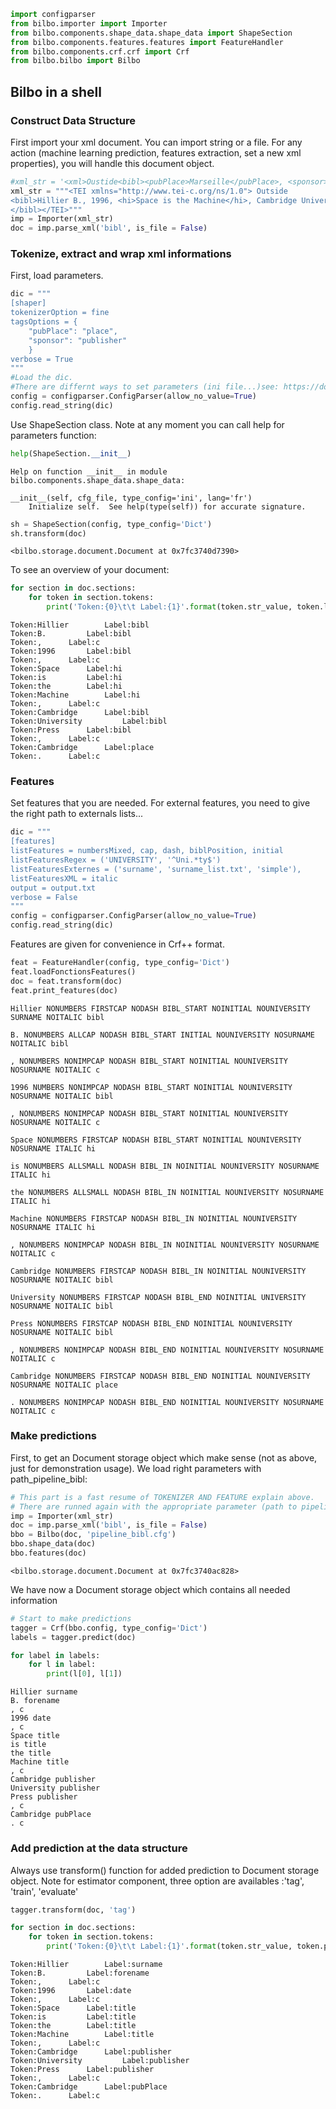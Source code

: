 ```python
import configparser
from bilbo.importer import Importer
from bilbo.components.shape_data.shape_data import ShapeSection
from bilbo.components.features.features import FeatureHandler
from bilbo.components.crf.crf import Crf
from bilbo.bilbo import Bilbo

```

## Bilbo in a shell

### Construct Data Structure
First import your xml document. You can import string or a file. For any action (machine learning prediction, features extraction, set a new xml properties), you will handle this document object.



```python
#xml_str = '<xml>Oustide<bibl><pubPlace>Marseille</pubPlace>, <sponsor>OpenEdition is "! inside </sponsor>>a bibl</bibl></xml>'
xml_str = """<TEI xmlns="http://www.tei-c.org/ns/1.0"> Outside 
<bibl>Hillier B., 1996, <hi>Space is the Machine</hi>, Cambridge University Press, <pubPlace>Cambridge.</pubPlace>
</bibl></TEI>"""
imp = Importer(xml_str)
doc = imp.parse_xml('bibl', is_file = False)
```

### Tokenize, extract and wrap xml informations

First, load parameters. 


```python
dic = """                                                      
[shaper]                        
tokenizerOption = fine          
tagsOptions = {                                                                                 
    "pubPlace": "place",
    "sponsor": "publisher"
    } 
verbose = True
"""
#Load the dic.
#There are differnt ways to set parameters (ini file...)see: https://docs.python.org/3/library/configparser.html#quick-start
config = configparser.ConfigParser(allow_no_value=True) 
config.read_string(dic)
```

Use ShapeSection class.
Note at any moment you can call help for parameters function:


```python
help(ShapeSection.__init__)
```

    Help on function __init__ in module bilbo.components.shape_data.shape_data:
    
    __init__(self, cfg_file, type_config='ini', lang='fr')
        Initialize self.  See help(type(self)) for accurate signature.
    



```python
sh = ShapeSection(config, type_config='Dict')
sh.transform(doc)
```




    <bilbo.storage.document.Document at 0x7fc3740d7390>



To see an overview of your document:


```python
for section in doc.sections:
    for token in section.tokens:
        print('Token:{0}\t\t Label:{1}'.format(token.str_value, token.label))
```

    Token:Hillier		 Label:bibl
    Token:B.		 Label:bibl
    Token:,		 Label:c
    Token:1996		 Label:bibl
    Token:,		 Label:c
    Token:Space		 Label:hi
    Token:is		 Label:hi
    Token:the		 Label:hi
    Token:Machine		 Label:hi
    Token:,		 Label:c
    Token:Cambridge		 Label:bibl
    Token:University		 Label:bibl
    Token:Press		 Label:bibl
    Token:,		 Label:c
    Token:Cambridge		 Label:place
    Token:.		 Label:c


### Features

Set features that you are needed. For external features, you need to give the right path to externals lists...


```python
dic = """                                                      
[features]
listFeatures = numbersMixed, cap, dash, biblPosition, initial
listFeaturesRegex = ('UNIVERSITY', '^Uni.*ty$')
listFeaturesExternes = ('surname', 'surname_list.txt', 'simple'),
listFeaturesXML = italic
output = output.txt 
verbose = False 
"""
config = configparser.ConfigParser(allow_no_value=True) 
config.read_string(dic)
```

Features are given for convenience in  Crf++ format.


```python
feat = FeatureHandler(config, type_config='Dict')
feat.loadFonctionsFeatures()
doc = feat.transform(doc)
feat.print_features(doc)
```

    Hillier NONUMBERS FIRSTCAP NODASH BIBL_START NOINITIAL NOUNIVERSITY SURNAME NOITALIC bibl
    
    B. NONUMBERS ALLCAP NODASH BIBL_START INITIAL NOUNIVERSITY NOSURNAME NOITALIC bibl
    
    , NONUMBERS NONIMPCAP NODASH BIBL_START NOINITIAL NOUNIVERSITY NOSURNAME NOITALIC c
    
    1996 NUMBERS NONIMPCAP NODASH BIBL_START NOINITIAL NOUNIVERSITY NOSURNAME NOITALIC bibl
    
    , NONUMBERS NONIMPCAP NODASH BIBL_START NOINITIAL NOUNIVERSITY NOSURNAME NOITALIC c
    
    Space NONUMBERS FIRSTCAP NODASH BIBL_START NOINITIAL NOUNIVERSITY NOSURNAME ITALIC hi
    
    is NONUMBERS ALLSMALL NODASH BIBL_IN NOINITIAL NOUNIVERSITY NOSURNAME ITALIC hi
    
    the NONUMBERS ALLSMALL NODASH BIBL_IN NOINITIAL NOUNIVERSITY NOSURNAME ITALIC hi
    
    Machine NONUMBERS FIRSTCAP NODASH BIBL_IN NOINITIAL NOUNIVERSITY NOSURNAME ITALIC hi
    
    , NONUMBERS NONIMPCAP NODASH BIBL_IN NOINITIAL NOUNIVERSITY NOSURNAME NOITALIC c
    
    Cambridge NONUMBERS FIRSTCAP NODASH BIBL_IN NOINITIAL NOUNIVERSITY NOSURNAME NOITALIC bibl
    
    University NONUMBERS FIRSTCAP NODASH BIBL_END NOINITIAL UNIVERSITY NOSURNAME NOITALIC bibl
    
    Press NONUMBERS FIRSTCAP NODASH BIBL_END NOINITIAL NOUNIVERSITY NOSURNAME NOITALIC bibl
    
    , NONUMBERS NONIMPCAP NODASH BIBL_END NOINITIAL NOUNIVERSITY NOSURNAME NOITALIC c
    
    Cambridge NONUMBERS FIRSTCAP NODASH BIBL_END NOINITIAL NOUNIVERSITY NOSURNAME NOITALIC place
    
    . NONUMBERS NONIMPCAP NODASH BIBL_END NOINITIAL NOUNIVERSITY NOSURNAME NOITALIC c
    


### Make predictions 
First, to get an Document storage object which make sense (not as above, just for demonstration usage). We load right parameters with path_pipeline_bibl:


```python
# This part is a fast resume of TOKENIZER AND FEATURE explain above.
# There are runned again with the appropriate parameter (path to pipeline_bibl.cfg).
imp = Importer(xml_str)
doc = imp.parse_xml('bibl', is_file = False)
bbo = Bilbo(doc, 'pipeline_bibl.cfg')
bbo.shape_data(doc)
bbo.features(doc)
```




    <bilbo.storage.document.Document at 0x7fc3740ac828>



We have now a Document storage object which contains all needed information


```python
# Start to make predictions
tagger = Crf(bbo.config, type_config='Dict')
labels = tagger.predict(doc)

for label in labels:
    for l in label:
        print(l[0], l[1])
```

    Hillier surname
    B. forename
    , c
    1996 date
    , c
    Space title
    is title
    the title
    Machine title
    , c
    Cambridge publisher
    University publisher
    Press publisher
    , c
    Cambridge pubPlace
    . c


### Add prediction at the data structure
Always use transform() function for added prediction to Document storage object. Note for estimator component, three option are availables :'tag', 'train', 'evaluate'  


```python
tagger.transform(doc, 'tag')
```


```python
for section in doc.sections:
    for token in section.tokens:
        print('Token:{0}\t\t Label:{1}'.format(token.str_value, token.predict_label))
```

    Token:Hillier		 Label:surname
    Token:B.		 Label:forename
    Token:,		 Label:c
    Token:1996		 Label:date
    Token:,		 Label:c
    Token:Space		 Label:title
    Token:is		 Label:title
    Token:the		 Label:title
    Token:Machine		 Label:title
    Token:,		 Label:c
    Token:Cambridge		 Label:publisher
    Token:University		 Label:publisher
    Token:Press		 Label:publisher
    Token:,		 Label:c
    Token:Cambridge		 Label:pubPlace
    Token:.		 Label:c

